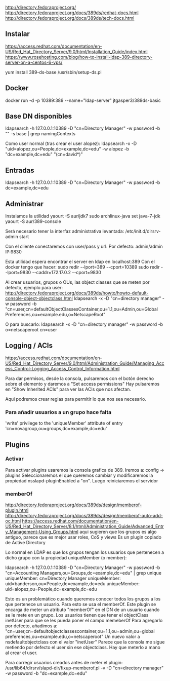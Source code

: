 http://directory.fedoraproject.org/
http://directory.fedoraproject.org/docs/389ds/redhat-docs.html
http://directory.fedoraproject.org/docs/389ds/tech-docs.html

## Instalar
https://access.redhat.com/documentation/en-US/Red_Hat_Directory_Server/9.0/html/Installation_Guide/index.html
https://www.rosehosting.com/blog/how-to-install-ldap-389-directory-server-on-a-centos-6-vps/

yum install 389-ds-base
/usr/sbin/setup-ds.pl

## Docker
docker run -d -p 10389:389 --name="ldap-server" jtgasper3/389ds-basic

## Base DN disponibles
ldapsearch -h 127.0.0.1:10389 -D "cn=Directory Manager" -w password -b "" -s base | grep namingContexts

Como user normal (tras crear el user alopez):
ldapsearch -x -D "uid=alopez,ou=People,dc=example,dc=edu" -w alopez -b "dc=example,dc=edu" "(cn=david*)"

## Entradas
ldapsearch -h 127.0.0.1:10389 -D "cn=Directory Manager" -w password -b dc=example,dc=edu


## Administrar
Instalamos la utilidad
yaourt -S aur/jdk7
sudo archlinux-java set java-7-jdk
yaourt -S aur/389-console

Será necesario tener la interfaz administrativa levantada:
/etc/init.d/dirsrv-admin start 

Con el cliente conectaremos con user/pass y url:
Por defecto: admin/admin
IP:9830

Esta utilidad espera encontrar el server en ldap en localhost:389
Con el docker tengo que hacer:
sudo redir --lport=389 --cport=10389
sudo redir --lport=9830 --caddr=172.17.0.2 --cport=9830

Al crear usuarios, grupos o OUs, las object classes que se meten por defecto, ejemplo para user:
http://directory.fedoraproject.org/docs/389ds/howto/howto-default-console-object-objectclass.html
ldapsearch -x -D "cn=directory manager" -w password -b "cn=user,cn=defaultObjectClassesContainer,ou=1.1,ou=Admin,ou=Global Preferences,ou=example.edu,o=NetscapeRoot"

O para buscarlo:
ldapsearch -x -D "cn=directory manager" -w password -b o=netscaperoot cn=user


## Logging / ACIs
https://access.redhat.com/documentation/en-US/Red_Hat_Directory_Server/9.0/html/Administration_Guide/Managing_Access_Control-Logging_Access_Control_Information.html

Para dar permisos, desde la consola, pulsaremos con el botón derecho sobre el elemento y daremos a "Set access permissions"
Hay pulsaremos en "Show Inherited ACIs" para ver las ACIs que nos afectan.

Aqui podremos crear reglas para permitir lo que nos sea necesario.

### Para añadir usuarios a un grupo hace falta
'write' privilege to the 'uniqueMember' attribute of entry 'cn=novagroup,ou=groups,dc=example,dc=edu'

## Plugins

### Activar
Para activar plugins usaremos la consola grafica de 389.
Iremos a: config -> plugins
Seleccionaremos el que queremos cambiar y modificaremos la propiedad nsslapd-pluginEnabled a "on".
Luego reiniciaremos el servidor


### memberOf
http://directory.fedoraproject.org/docs/389ds/design/memberof-plugin.html
http://directory.fedoraproject.org/docs/389ds/design/memberof-auto-add-oc.html
https://access.redhat.com/documentation/en-US/Red_Hat_Directory_Server/8.1/html/Administration_Guide/Advanced_Entry_Management-Using_Groups.html
  aqui sugieren que los grupos es algo antiguo, parece que es mejor usar roles, CoS y views
Es un plugin copiado de Active Directory

Lo normal en LDAP es que los grupos tengan los usuarios que pertenecen a dicho grupo con la propiedad uniqueMember (o member):

ldapsearch -h 127.0.0.1:10389 -D "cn=Directory Manager" -w password -b "cn=Accounting Managers,ou=Groups,dc=example,dc=edu" | grep unique
uniqueMember: cn=Directory Manager
uniqueMember: uid=banderson,ou=People,dc=example,dc=edu
uniqueMember: uid=alopez,ou=People,dc=example,dc=edu

Esto es un problemático cuando queremos conocer todos los grupos a los que pertenece un usuario. Para esto se usa el memberOf.
Este plugin se encarga de meter un atributo "memberOf" en el DN de un usuario cuando se le mete en un grupo.
Los usuarios tienen que tener el objectClass inetUser para que se les pueda poner el campo memeberOf
  Para agregarlo por defecto, añadimos a:
  "cn=user,cn=defaultobjectclassescontainer,ou=1.1,ou=admin,ou=global preferences,ou=example.edu,o=netscaperoot"
  Un nuevo valor a nsdefaultobjectclass con el valor "inetUser"
  Parece que la consola me sigue metiendo por defecto el user sin ese objectclass. Hay que meterlo a mano al crear el user.



Para corregir usuarios creados antes de meter el plugin:
/usr/lib64/dirsrv/slapd-dir/fixup-memberof.pl -v -D "cn=directory manager" -w password -b "dc=example,dc=edu"
